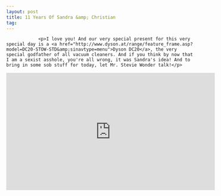 ```yaml
---
layout: post
title: 11 Years Of Sandra &amp; Christian
tag: 
---
```



                <p>I love you! And our very special present for this very special day is a <a href="http://www.dyson.at/range/feature_frame.asp?model=DC20-STOW-STD&amp;sinavtype=menu">Dyson DC20</a>, the very special godfather of all vacuum cleaners. And if you think by now that I am a sexist asshole, you're all wrong, it was Sandra's idea! And to bring in some sob stuff for today, let Mr. Stevie Wonder talk!</p>
<iframe width="560" height="315" src="http://youtube.com/watch?v=PY45DkaP9Ls" frameborder="0" allowfullscreen></iframe>
            
